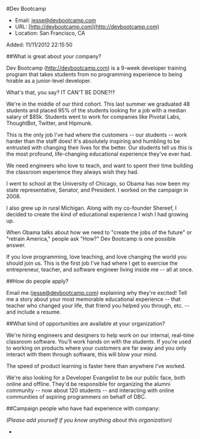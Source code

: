 
#Dev Bootcamp

* Email: [jesse@devbootcamp.com](mailto:jesse@devbootcamp.com)
* URL: [http://devbootcamp.com](http://devbootcamp.com)
* Location: San Francisco, CA

Added: 11/11/2012 22:15:50

##What is great about your company?

Dev Bootcamp (http://devbootcamp.com) is a 9-week developer training program that takes students from no programming experience to being hirable as a junior-level developer.



What's that, you say?  IT CAN'T BE DONE?!?



We're in the middle of our third cohort.  This last summer we graduated 48 students and placed 95% of the students looking for a job with a median salary of $85k.  Students went to work for companies like Pivotal Labs, ThoughtBot, Twitter, and Hipmunk.



This is the only job I've had where the customers -- our students -- work harder than the staff does!  It's absolutely inspiring and humbling to be entrusted with changing their lives for the better.  Our students tell us this is the most profound, life-changing educational experience they've ever had.



We need engineers who love to teach, and want to spent their time building the classroom experience they always wish they had.



I went to school at the University of Chicago, so Obama has now been my state representative, Senator, and President.  I worked on the campaign in 2008.



I also grew up in rural Michigan.  Along with my co-founder Shereef, I decided to create the kind of educational experience I wish I had growing up.



When Obama talks about how we need to "create the jobs of the future" or "retrain America," people ask "How?"  Dev Bootcamp is one possible answer.



If you love programming, love teaching, and love changing the world you should join us.  This is the first job I've had where I get to exercise the entrepreneur, teacher, and software engineer living inside me -- all at once.

##How do people apply?

Email me (jesse@devbootcamp.com) explaining why they're excited!  Tell me a story about your most memorable educational experience -- that teacher who changed your life, that friend you helped you through, etc. -- and include a resume.

##What kind of opportunities are available at your organization?

We're hiring engineers and designers to help work on our internal, real-time classroom software.  You'll work hands on with the students.  If you're used to working on products where your customers are far away and you only interact with them through software, this will blow your mind.



The speed of product learning is faster here than anywhere I've worked.



We're also looking for a Developer Evangelist to be our public face, both online and offline.  They'd be responsible for organizing the alumni community -- now about 120 students -- and interacting with online communities of aspiring programmers on behalf of DBC.

##Campaign people who have had experience with company:

*(Please add yourself if you know anything about this organization)*

* 


    